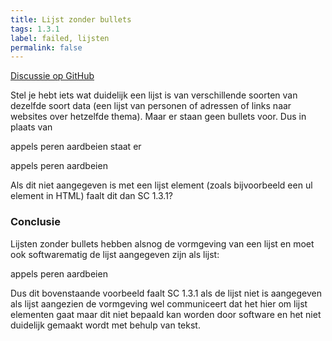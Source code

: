 ```yaml
---
title: Lijst zonder bullets
tags: 1.3.1
label: failed, lijsten
permalink: false
---
```


[Discussie op GitHub](https://github.com/WCAG-Audit-Discussions/NL-BE/issues/5)

Stel je hebt iets wat duidelijk een lijst is van verschillende soorten van dezelfde soort data (een lijst van personen of adressen of links naar websites over hetzelfde thema). Maar er staan geen bullets voor. Dus in plaats van

appels
peren
aardbeien
staat er

appels
peren
aardbeien

Als dit niet aangegeven is met een lijst element (zoals bijvoorbeeld een ul element in HTML) faalt dit dan SC 1.3.1?

### Conclusie
Lijsten zonder bullets hebben alsnog de vormgeving van een lijst en moet ook softwarematig de lijst aangegeven zijn als lijst:

appels
peren
aardbeien

Dus dit bovenstaande voorbeeld faalt SC 1.3.1 als de lijst niet is aangegeven als lijst aangezien de vormgeving wel communiceert dat het hier om lijst elementen gaat maar dit niet bepaald kan worden door software en het niet duidelijk gemaakt wordt met behulp van tekst.
